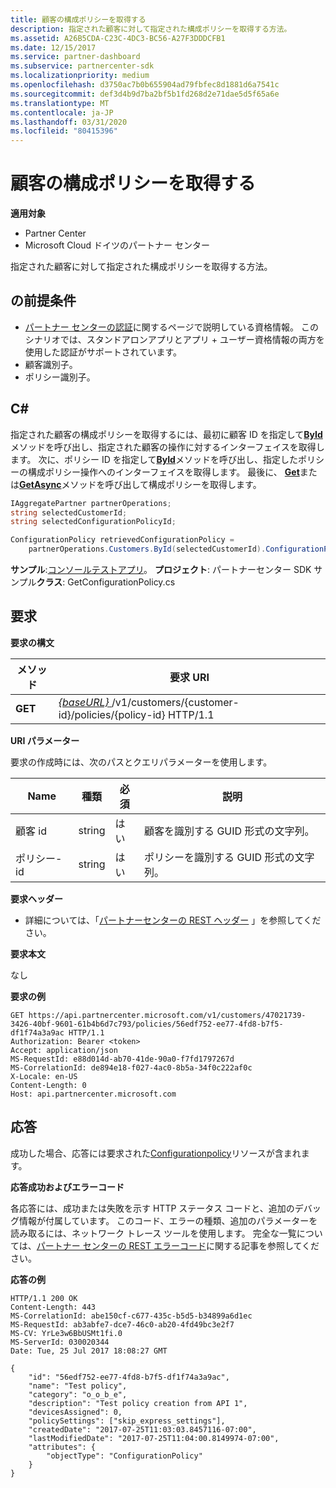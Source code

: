 ```yaml
---
title: 顧客の構成ポリシーを取得する
description: 指定された顧客に対して指定された構成ポリシーを取得する方法。
ms.assetid: A26B5CDA-C23C-4DC3-BC56-A27F3DDDCFB1
ms.date: 12/15/2017
ms.service: partner-dashboard
ms.subservice: partnercenter-sdk
ms.localizationpriority: medium
ms.openlocfilehash: d3750ac7b0b655904ad79fbfec8d1881d6a7541c
ms.sourcegitcommit: def3d4b9d7ba2bf5b1fd268d2e71dae5d5f65a6e
ms.translationtype: MT
ms.contentlocale: ja-JP
ms.lasthandoff: 03/31/2020
ms.locfileid: "80415396"
---
```

# <a name="retrieve-a-customers-configuration-policy"></a>顧客の構成ポリシーを取得する


**適用対象**

- Partner Center
- Microsoft Cloud ドイツのパートナー センター

指定された顧客に対して指定された構成ポリシーを取得する方法。

## <a name="span-idprerequisitesspan-idprerequisitesspan-idprerequisitesprerequisites"></a><span id="Prerequisites"/><span id="prerequisites"/><span id="PREREQUISITES"/>の前提条件


- [パートナー センターの認証](partner-center-authentication.md)に関するページで説明している資格情報。 このシナリオでは、スタンドアロンアプリとアプリ + ユーザー資格情報の両方を使用した認証がサポートされています。
- 顧客識別子。
- ポリシー識別子。

## <a name="span-idc_span-idc_c"></a><span id="C_"/><span id="c_"/>C#


指定された顧客の構成ポリシーを取得するには、最初に顧客 ID を指定して[**ById**](https://docs.microsoft.com/dotnet/api/microsoft.store.partnercenter.customers.icustomercollection.byid)メソッドを呼び出し、指定された顧客の操作に対するインターフェイスを取得します。 次に、ポリシー ID を指定して[**ById**](https://docs.microsoft.com/dotnet/api/microsoft.store.partnercenter.devicesdeployment.iconfigurationpolicycollection.byid)メソッドを呼び出し、指定したポリシーの構成ポリシー操作へのインターフェイスを取得します。 最後に、 [**Get**](https://docs.microsoft.com/dotnet/api/microsoft.store.partnercenter.devicesdeployment.iconfigurationpolicy.get)または[**GetAsync**](https://docs.microsoft.com/dotnet/api/microsoft.store.partnercenter.devicesdeployment.iconfigurationpolicy.getasync)メソッドを呼び出して構成ポリシーを取得します。

``` csharp
IAggregatePartner partnerOperations;
string selectedCustomerId;
string selectedConfigurationPolicyId;

ConfigurationPolicy retrievedConfigurationPolicy = 
    partnerOperations.Customers.ById(selectedCustomerId).ConfigurationPolicies.ById(selectedConfigurationPolicyId).Get();
```

**サンプル**:[コンソールテストアプリ](console-test-app.md)。 **プロジェクト**: パートナーセンター SDK サンプル**クラス**: GetConfigurationPolicy.cs

## <a name="span-idrequestspan-idrequestspan-idrequestrequest"></a><span id="Request"/><span id="request"/><span id="REQUEST"/>要求


**要求の構文**

| メソッド  | 要求 URI                                                                                          |
|---------|------------------------------------------------------------------------------------------------------|
| **GET** | [ *{baseURL}* ](partner-center-rest-urls.md)/v1/customers/{customer-id}/policies/{policy-id} HTTP/1.1 |

 

**URI パラメーター**

要求の作成時には、次のパスとクエリパラメーターを使用します。

| Name        | 種類   | 必須 | 説明                                           |
|-------------|--------|----------|-------------------------------------------------------|
| 顧客 id | string | はい      | 顧客を識別する GUID 形式の文字列。 |
| ポリシー-id   | string | はい      | ポリシーを識別する GUID 形式の文字列。   |

 

**要求ヘッダー**

- 詳細については、「[パートナーセンターの REST ヘッダー](headers.md) 」を参照してください。

**要求本文**

なし

**要求の例**

```http
GET https://api.partnercenter.microsoft.com/v1/customers/47021739-3426-40bf-9601-61b4b6d7c793/policies/56edf752-ee77-4fd8-b7f5-df1f74a3a9ac HTTP/1.1
Authorization: Bearer <token> 
Accept: application/json
MS-RequestId: e88d014d-ab70-41de-90a0-f7fd1797267d
MS-CorrelationId: de894e18-f027-4ac0-8b5a-34f0c222af0c
X-Locale: en-US
Content-Length: 0
Host: api.partnercenter.microsoft.com
```

## <a name="span-idresponsespan-idresponsespan-idresponseresponse"></a><span id="Response"/><span id="response"/><span id="RESPONSE"/>応答


成功した場合、応答には要求された[Configurationpolicy](device-deployment-resources.md#configurationpolicy)リソースが含まれます。

**応答成功およびエラーコード**

各応答には、成功または失敗を示す HTTP ステータス コードと、追加のデバッグ情報が付属しています。 このコード、エラーの種類、追加のパラメーターを読み取るには、ネットワーク トレース ツールを使用します。 完全な一覧については、[パートナー センターの REST エラーコード](error-codes.md)に関する記事を参照してください。

**応答の例**

```http
HTTP/1.1 200 OK
Content-Length: 443
MS-CorrelationId: abe150cf-c677-435c-b5d5-b34899a6d1ec
MS-RequestId: ab3abfe7-dce7-46c0-ab20-4fd49bc3e2f7
MS-CV: YrLe3w6BbUSMt1fi.0
MS-ServerId: 030020344
Date: Tue, 25 Jul 2017 18:08:27 GMT

{
    "id": "56edf752-ee77-4fd8-b7f5-df1f74a3a9ac",
    "name": "Test policy",
    "category": "o_o_b_e",
    "description": "Test policy creation from API 1",
    "devicesAssigned": 0,
    "policySettings": ["skip_express_settings"],
    "createdDate": "2017-07-25T11:03:03.8457116-07:00",
    "lastModifiedDate": "2017-07-25T11:04:00.8149974-07:00",
    "attributes": {
        "objectType": "ConfigurationPolicy"
    }
}
```

 

 




